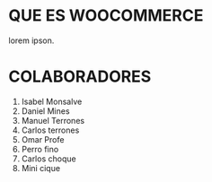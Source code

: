 # QUE ES WOOCOMMERCE

lorem ipson.

# COLABORADORES

1. Isabel Monsalve
2. Daniel Mines
3. Manuel Terrones
4. Carlos terrones
5. Omar Profe
6. Perro fino
7. Carlos choque
8. Mini cique